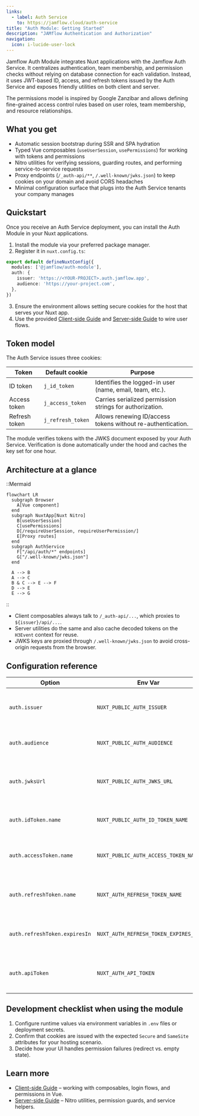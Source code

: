 ```yaml
---
links:
  - label: Auth Service
    to: https://jamflow.cloud/auth-service
title: "Auth Module: Getting Started"
description: "JAMflow Authentication and Authorization"
navigation:
  icon: i-lucide-user-lock
---
```


Jamflow Auth Module integrates Nuxt applications with the Jamflow Auth Service. It centralizes authentication, team membership, and permission checks without relying on database connection for each validation. Instead, it uses JWT-based ID, access, and refresh tokens issued by the Auth Service and exposes friendly utilities on both client and server.

The permissions model is inspired by Google Zanzibar and allows defining fine-grained access control rules based on user roles, team membership, and resource relationships.

## What you get

- Automatic session bootstrap during SSR and SPA hydration
- Typed Vue composables (`useUserSession`, `usePermissions`) for working with tokens and permissions
- Nitro utilities for verifying sessions, guarding routes, and performing service-to-service requests
- Proxy endpoints (`/_auth-api/**`, `/.well-known/jwks.json`) to keep cookies on your domain and avoid CORS headaches
- Minimal configuration surface that plugs into the Auth Service tenants your company manages

## Quickstart

Once you receive an Auth Service deployment, you can install the Auth Module in your Nuxt applications.

1. Install the module via your preferred package manager.
2. Register it in `nuxt.config.ts`:

  ```ts
  export default defineNuxtConfig({
    modules: ['@jamflow/auth-module'],
    auth: {
      issuer: 'https://<YOUR-PROJECT>.auth.jamflow.app',
      audience: 'https://your-project.com',
    },
  })
  ```

3. Ensure the environment allows setting secure cookies for the host that serves your Nuxt app.
4. Use the provided [Client-side Guide](./client-guide.md) and [Server-side Guide](./server-guide.md) to wire user flows.

## Token model

The Auth Service issues three cookies:

| Token | Default cookie | Purpose |
| --- | --- | --- |
| ID token | `j_id_token` | Identifies the logged-in user (name, email, team, etc.).
| Access token | `j_access_token` | Carries serialized permission strings for authorization.
| Refresh token | `j_refresh_token` | Allows renewing ID/access tokens without re-authentication.

The module verifies tokens with the JWKS document exposed by your Auth Service. Verification is done automatically under the hood and caches the key set for one hour.

## Architecture at a glance

::Mermaid
```
flowchart LR
  subgraph Browser
    A[Vue component]
  end
  subgraph NuxtApp[Nuxt Nitro]
    B[useUserSession]
    C[usePermissions]
    D[/requireUserSession, requireUserPermission/]
    E[Proxy routes]
  end
  subgraph AuthService
    F["/api/auth/*" endpoints]
    G["/.well-known/jwks.json"]
  end

  A --> B
  A --> C
  B & C --> E --> F
  D --> E
  E --> G
```
::

- Client composables always talk to `/_auth-api/...`, which proxies to `${issuer}/api/...`.
- Server utilities do the same and also cache decoded tokens on the `H3Event` context for reuse.
- JWKS keys are proxied through `/.well-known/jwks.json` to avoid cross-origin requests from the browser.

## Configuration reference

| Option | Env Var | Description |
| --- | --- | --- |
| `auth.issuer` | `NUXT_PUBLIC_AUTH_ISSUER` | Base URL of your Auth Service deployment. Required.
| `auth.audience` | `NUXT_PUBLIC_AUTH_AUDIENCE` | Expected audience for access tokens. Required.
| `auth.jwksUrl` | `NUXT_PUBLIC_AUTH_JWKS_URL` | Path to the JWKS document. Defaults to `/.well-known/jwks.json`.
| `auth.idToken.name` | `NUXT_PUBLIC_AUTH_ID_TOKEN_NAME` | Cookie name for the ID token. Defaults to `j_id_token`.
| `auth.accessToken.name` | `NUXT_PUBLIC_AUTH_ACCESS_TOKEN_NAME` | Cookie name for the access token. Defaults to `j_access_token`.
| `auth.refreshToken.name` | `NUXT_AUTH_REFRESH_TOKEN_NAME` | Cookie name for the refresh token. Defaults to `j_refresh_token`.
| `auth.refreshToken.expiresIn` | `NUXT_AUTH_REFRESH_TOKEN_EXPIRES_IN` | Expiration (seconds) used when evaluating refresh token longevity.
| `auth.apiToken` | `NUXT_AUTH_API_TOKEN` | Machine token for Auth Service API access (used by `createInvite`).

## Development checklist when using the module

1. Configure runtime values via environment variables in `.env` files or deployment secrets.
2. Confirm that cookies are issued with the expected `Secure` and `SameSite` attributes for your hosting scenario.
3. Decide how your UI handles permission failures (redirect vs. empty state).

## Learn more

- [Client-side Guide](/en/auth-module/client-guide.md) – working with composables, login flows, and permissions in Vue.
- [Server-side Guide](/en/auth-module/server-guide.md) – Nitro utilities, permission guards, and service helpers.
